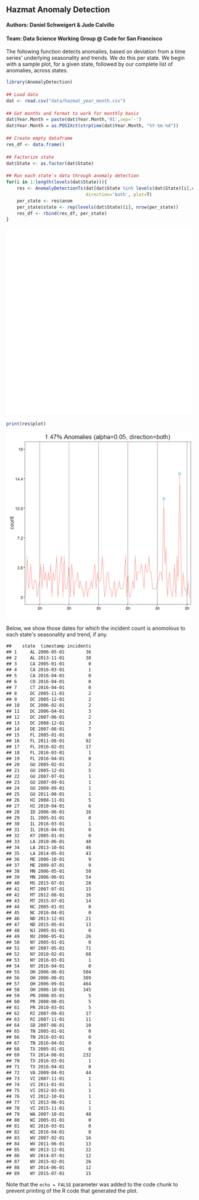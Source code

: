 ## Hazmat Anomaly Detection
#### Authors: Daniel Schweigert & Jude Calvillo
#### Team: Data Science Working Group @ Code for San Francisco

The following function detects anomalies, based on deviation from a time series' underlying seasonality and trends. We do this per state. We begin with a sample plot, for a given state, followed by our complete list of anomalies, across states.


```r
library(AnomalyDetection)

## Load data
dat <- read.csv("data/hazmat_year_month.csv")

## Get months and format to work for monthly basis
dat$Year.Month = paste(dat$Year.Month,'01',sep='-')
dat$Year.Month = as.POSIXct(strptime(dat$Year.Month, "%Y-%m-%d"))

## Create empty dataframe
res_df <- data.frame()

## Factorize state
dat$State <- as.factor(dat$State)

## Run each state's data through anomaly detection
for(i in 1:length(levels(dat$State))){
    res <- AnomalyDetectionTs(dat[dat$State %in% levels(dat$State)[i],c("Year.Month","Report.Number")], max_anoms=0.05, 
                              direction='both', plot=T)
    per_state <- res$anom
    per_state$state <- rep(levels(dat$State)[i], nrow(per_state))
    res_df <- rbind(res_df, per_state)
}
```

![plot of chunk unnamed-chunk-1](figure/unnamed-chunk-1-1.png)

```r
print(res$plot)
```

![plot of chunk unnamed-chunk-1](figure/unnamed-chunk-1-2.png)

Below, we show those dates for which the incident count is anomolous to each state's seasonality and trend, if any.


```
##    state  timestamp incidents
## 1     AL 2006-05-01        36
## 2     AL 2013-11-01        38
## 3     CA 2005-01-01         0
## 4     CA 2016-03-01         1
## 5     CA 2016-04-01         0
## 6     CO 2016-04-01         0
## 7     CT 2016-04-01         0
## 8     DC 2005-11-01         2
## 9     DC 2005-12-01         2
## 10    DC 2006-02-01         2
## 11    DC 2006-04-01         3
## 12    DC 2007-06-01         2
## 13    DC 2008-12-01         3
## 14    DE 2007-08-01         7
## 15    FL 2005-01-01         0
## 16    FL 2011-08-01        92
## 17    FL 2016-02-01        17
## 18    FL 2016-03-01         1
## 19    FL 2016-04-01         0
## 20    GU 2005-02-01         2
## 21    GU 2005-12-01         5
## 22    GU 2007-07-01         1
## 23    GU 2007-09-01         1
## 24    GU 2009-09-01         1
## 25    GU 2011-08-01         1
## 26    HI 2008-11-01         5
## 27    HI 2010-04-01         6
## 28    ID 2006-06-01        16
## 29    IL 2005-01-01         0
## 30    IL 2016-03-01         1
## 31    IL 2016-04-01         0
## 32    KY 2005-01-01         0
## 33    LA 2010-06-01        48
## 34    LA 2013-10-01        46
## 35    LA 2014-05-01        43
## 36    ME 2006-10-01         9
## 37    ME 2009-07-01         9
## 38    MN 2006-05-01        50
## 39    MN 2006-06-01        54
## 40    MS 2015-07-01        28
## 41    MT 2007-07-01        15
## 42    MT 2012-08-01        16
## 43    MT 2015-07-01        14
## 44    NC 2005-01-01         0
## 45    NC 2016-04-01         0
## 46    ND 2013-12-01        21
## 47    ND 2015-05-01        13
## 48    NJ 2005-01-01         0
## 49    NV 2006-05-01        26
## 50    NY 2005-01-01         0
## 51    NY 2007-05-01        71
## 52    NY 2010-02-01        68
## 53    NY 2016-03-01         1
## 54    NY 2016-04-01         0
## 55    OH 2006-06-01       504
## 56    OH 2006-08-01       309
## 57    OH 2006-09-01       464
## 58    OH 2006-10-01       345
## 59    PR 2008-05-01         5
## 60    PR 2008-08-01         5
## 61    PR 2010-03-01         5
## 62    RI 2007-09-01        17
## 63    RI 2007-11-01        11
## 64    SD 2007-08-01        10
## 65    TN 2005-01-01         0
## 66    TN 2016-03-01         0
## 67    TN 2016-04-01         0
## 68    TX 2005-01-01         0
## 69    TX 2014-08-01       232
## 70    TX 2016-03-01         1
## 71    TX 2016-04-01         0
## 72    VA 2009-04-01        44
## 73    VI 2007-11-01         1
## 74    VI 2011-01-01         1
## 75    VI 2012-03-01         1
## 76    VI 2012-10-01         1
## 77    VI 2013-06-01         1
## 78    VI 2015-11-01         1
## 79    WA 2007-10-01        48
## 80    WI 2005-01-01         0
## 81    WI 2016-03-01         0
## 82    WI 2016-04-01         0
## 83    WV 2007-02-01        16
## 84    WV 2011-06-01        13
## 85    WV 2013-12-01        22
## 86    WV 2014-07-01        12
## 87    WV 2015-02-01        26
## 88    WY 2014-06-01        12
## 89    WY 2015-07-01        15
```

Note that the `echo = FALSE` parameter was added to the code chunk to prevent printing of the R code that generated the plot.
